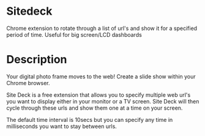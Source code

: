 Sitedeck
========

Chrome extension to rotate through a list of url's and show it for a specified period of time. Useful for big screen/LCD dashboards

Description
===========

Your digital photo frame moves to the web! Create a slide show within your Chrome browser.

Site Deck is a free extension that allows you to specify multiple web url's you want to display either in your monitor or a TV screen. Site Deck will then cycle through these urls and show them one at a time on your screen. 

The default time interval is 10secs but you can specify any time in milliseconds you want to stay between urls.
